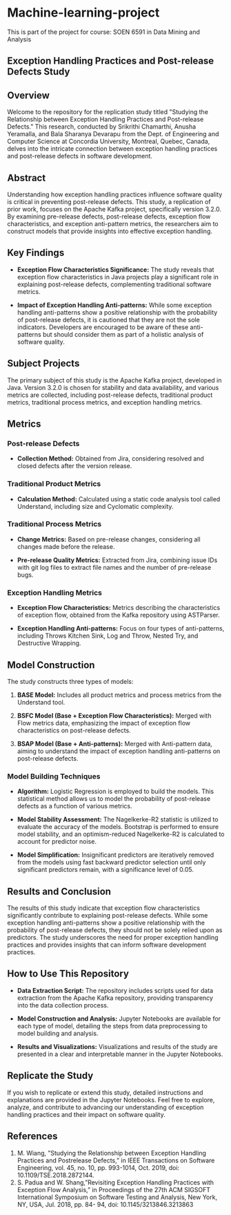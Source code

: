 # Machine-learning-project
This is part of the project for course: SOEN 6591 in Data Mining and Analysis

## Exception Handling Practices and Post-release Defects Study

## Overview

Welcome to the repository for the replication study titled "Studying the Relationship between Exception Handling Practices and Post-release Defects." This research, conducted by Srikrithi Chamarthi, Anusha Yeramalla, and Bala Sharanya Devarapu from the Dept. of Engineering and Computer Science at Concordia University, Montreal, Quebec, Canada, delves into the intricate connection between exception handling practices and post-release defects in software development.

## Abstract

Understanding how exception handling practices influence software quality is critical in preventing post-release defects. This study, a replication of prior work, focuses on the Apache Kafka project, specifically version 3.2.0. By examining pre-release defects, post-release defects, exception flow characteristics, and exception anti-pattern metrics, the researchers aim to construct models that provide insights into effective exception handling.

## Key Findings

- **Exception Flow Characteristics Significance:** The study reveals that exception flow characteristics in Java projects play a significant role in explaining post-release defects, complementing traditional software metrics.
  
- **Impact of Exception Handling Anti-patterns:** While some exception handling anti-patterns show a positive relationship with the probability of post-release defects, it is cautioned that they are not the sole indicators. Developers are encouraged to be aware of these anti-patterns but should consider them as part of a holistic analysis of software quality.

## Subject Projects

The primary subject of this study is the Apache Kafka project, developed in Java. Version 3.2.0 is chosen for stability and data availability, and various metrics are collected, including post-release defects, traditional product metrics, traditional process metrics, and exception handling metrics.

## Metrics

### Post-release Defects

- **Collection Method:** Obtained from Jira, considering resolved and closed defects after the version release.

### Traditional Product Metrics

- **Calculation Method:** Calculated using a static code analysis tool called Understand, including size and Cyclomatic complexity.

### Traditional Process Metrics

- **Change Metrics:** Based on pre-release changes, considering all changes made before the release.
  
- **Pre-release Quality Metrics:** Extracted from Jira, combining issue IDs with git log files to extract file names and the number of pre-release bugs.

### Exception Handling Metrics

- **Exception Flow Characteristics:** Metrics describing the characteristics of exception flow, obtained from the Kafka repository using ASTParser.

- **Exception Handling Anti-patterns:** Focus on four types of anti-patterns, including Throws Kitchen Sink, Log and Throw, Nested Try, and Destructive Wrapping.

## Model Construction

The study constructs three types of models:

1. **BASE Model:** Includes all product metrics and process metrics from the Understand tool.
  
2. **BSFC Model (Base + Exception Flow Characteristics):** Merged with Flow metrics data, emphasizing the impact of exception flow characteristics on post-release defects.
  
3. **BSAP Model (Base + Anti-patterns):** Merged with Anti-pattern data, aiming to understand the impact of exception handling anti-patterns on post-release defects.

### Model Building Techniques

- **Algorithm:** Logistic Regression is employed to build the models. This statistical method allows us to model the probability of post-release defects as a function of various metrics.

- **Model Stability Assessment:** The Nagelkerke-R2 statistic is utilized to evaluate the accuracy of the models. Bootstrap is performed to ensure model stability, and an optimism-reduced Nagelkerke-R2 is calculated to account for predictor noise.

- **Model Simplification:** Insignificant predictors are iteratively removed from the models using fast backward predictor selection until only significant predictors remain, with a significance level of 0.05.

## Results and Conclusion

The results of this study indicate that exception flow characteristics significantly contribute to explaining post-release defects. While some exception handling anti-patterns show a positive relationship with the probability of post-release defects, they should not be solely relied upon as predictors. The study underscores the need for proper exception handling practices and provides insights that can inform software development practices.

## How to Use This Repository

- **Data Extraction Script:** The repository includes scripts used for data extraction from the Apache Kafka repository, providing transparency into the data collection process.
  
- **Model Construction and Analysis:** Jupyter Notebooks are available for each type of model, detailing the steps from data preprocessing to model building and analysis.
  
- **Results and Visualizations:** Visualizations and results of the study are presented in a clear and interpretable manner in the Jupyter Notebooks.

## Replicate the Study

If you wish to replicate or extend this study, detailed instructions and explanations are provided in the Jupyter Notebooks. Feel free to explore, analyze, and contribute to advancing our understanding of exception handling practices and their impact on software quality.

## References

1. M. Wiang, ”Studying the Relationship between Exception Handling Practices and Postrelease Defects,” in IEEE Transactions on Software Engineering, vol. 45, no. 10, pp. 993-1014, Oct. 2019, doi: 10.1109/TSE.2018.2872144.
2. S. Padua and W. Shang,”Revisiting Exception Handling Practices with Exception Flow Analysis,” in Proceedings of the 27th ACM SIGSOFT International Symposium on Software Testing and Analysis, New York, NY, USA, Jul. 2018, pp. 84- 94, doi: 10.1145/3213846.3213863
